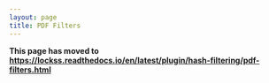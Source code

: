 ```yaml
---
layout: page
title: PDF Filters
---
```


**This page has moved to <https://lockss.readthedocs.io/en/latest/plugin/hash-filtering/pdf-filters.html>**
